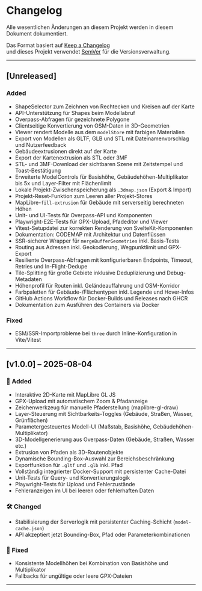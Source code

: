 # Changelog

Alle wesentlichen Änderungen an diesem Projekt werden in diesem Dokument dokumentiert.

Das Format basiert auf [Keep a Changelog](https://keepachangelog.com/de/1.0.0/)  
und dieses Projekt verwendet [SemVer](https://semver.org/lang/de/) für die Versionsverwaltung.

---

## [Unreleased]

### Added
- ShapeSelector zum Zeichnen von Rechtecken und Kreisen auf der Karte
- API-Unterstützung für Shapes beim Modellabruf
- Overpass-Abfragen für gezeichnete Polygone
- Clientseitige Konvertierung von OSM-Daten in 3D-Geometrien
- Viewer rendert Modelle aus dem `modelStore` mit farbigen Materialien
- Export von Modellen als GLTF, GLB und STL mit Dateinamenvorschlag und Nutzerfeedback
- Gebäudeextrusionen direkt auf der Karte
- Export der Kartenextrusion als STL oder 3MF
- STL- und 3MF-Download der sichtbaren Szene mit Zeitstempel und Toast-Bestätigung
- Erweiterte ModelControls für Basishöhe, Gebäudehöhen-Multiplikator bis 5x und Layer-Filter mit Flächenlimit
- Lokale Projekt-Zwischenspeicherung als `.3dmap.json` (Export & Import)
- Projekt-Reset-Funktion zum Leeren aller Projekt-Stores
- MapLibre-`fill-extrusion` für Gebäude mit serverseitig berechneten Höhen
- Unit- und UI-Tests für Overpass-API und Komponenten
- Playwright-E2E-Tests für GPX-Upload, Pfadeditor und Viewer
- Vitest-Setupdatei zur korrekten Renderung von SvelteKit-Komponenten
- Dokumentation: CODEMAP mit Architektur und Datenflüssen
- SSR-sicherer Wrapper für `mergeBufferGeometries` inkl. Basis-Tests
- Routing aus Adressen inkl. Geokodierung, Wegpunktlimit und GPX-Export
- Resiliente Overpass-Abfragen mit konfigurierbaren Endpoints, Timeout, Retries und In-Flight-Dedupe
- Tile-Splitting für große Gebiete inklusive Deduplizierung und Debug-Metadaten
- Höhenprofil für Routen inkl. Geländeauffahrung und OSM-Korridor
- Farbpaletten für Gebäude-/Flächentypen inkl. Legende und Hover-Infos
- GitHub Actions Workflow für Docker-Builds und Releases nach GHCR
- Dokumentation zum Ausführen des Containers via Docker

### Fixed
- ESM/SSR-Importprobleme bei `three` durch Inline-Konfiguration in Vite/Vitest

---

## [v1.0.0] – 2025-08-04

### 🚀 Added
- Interaktive 2D-Karte mit MapLibre GL JS
- GPX-Upload mit automatischem Zoom & Pfadanzeige
- Zeichenwerkzeug für manuelle Pfaderstellung (maplibre-gl-draw)
- Layer-Steuerung mit Sichtbarkeits-Toggles (Gebäude, Straßen, Wasser, Grünflächen)
- Parametergesteuertes Modell-UI (Maßstab, Basishöhe, Gebäudehöhen-Multiplikator)
- 3D-Modellgenerierung aus Overpass-Daten (Gebäude, Straßen, Wasser etc.)
- Extrusion von Pfaden als 3D-Routenobjekte
- Dynamische Bounding-Box-Auswahl zur Bereichsbeschränkung
- Exportfunktion für `.gltf` und `.glb` inkl. Pfad
- Vollständig integrierter Docker-Support mit persistenter Cache-Datei
- Unit-Tests für Query- und Konvertierungslogik
- Playwright-Tests für Upload und Fehlerzustände
- Fehleranzeigen im UI bei leeren oder fehlerhaften Daten

### 🛠️ Changed
- Stabilisierung der Serverlogik mit persistenter Caching-Schicht (`model-cache.json`)
- API akzeptiert jetzt Bounding-Box, Pfad oder Parameterkombinationen

### 🐛 Fixed
- Konsistente Modellhöhen bei Kombination von Basishöhe und Multiplikator
- Fallbacks für ungültige oder leere GPX-Dateien

---
